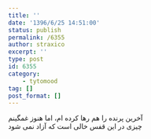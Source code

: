 ```yaml
---
title: ''
date: '1396/6/25 14:51:00'
status: publish
permalink: /6355
author: straxico
excerpt: ''
type: post
id: 6355
category:
    - tytomood
tag: []
post_format: []
---
```

آخرین پرنده را هم رها کرده ام، اما هنوز غمگینم  
چیزی در این قفس خالی است که آزاد نمی شود